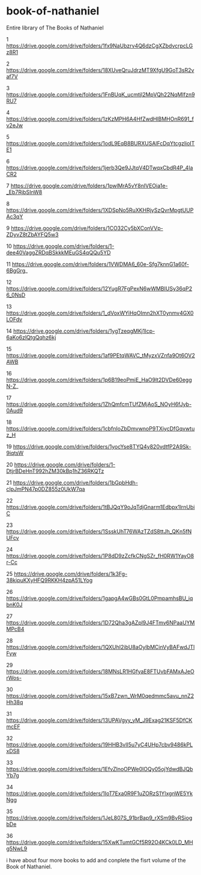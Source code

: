 # book-of-nathaniel
Entire library of The Books of Nathaniel

1 https://drive.google.com/drive/folders/1fx9NaUbzrv4Q6dzCgXZbdvcrpcLGz8R1

2 https://drive.google.com/drive/folders/18XUveQruJdrzMT9XfgU9GoT3sR2vaf7V

3 https://drive.google.com/drive/folders/1FnBUqK_ucmtjl2MpVQh22NqMIfzn9RU7

4 https://drive.google.com/drive/folders/1zKzMPH6A4HfZwdHlBMHOnR691_fv2eJw

5 https://drive.google.com/drive/folders/1odL9EqB8BURXUSAlFcDqYtcgzlioITE1

6 https://drive.google.com/drive/folders/1jerb3Qe9JJtqV4DTwqxCbdR4P_4IaCR2

7 https://drive.google.com/drive/folders/1pwlMrA5vY8nIVEOia1e-_Eb7RjbSInW8

8 https://drive.google.com/drive/folders/1XDSpNo5RuXKHRjySzQvrMpgtUUPAc3qY

9 https://drive.google.com/drive/folders/1CO32Cy5bXConVVp-ZDyvZ8tZbAYFQ5w3

10 https://drive.google.com/drive/folders/1-dee40VaggZRDqBSkkkMEuGS4qQQu5YD

11 https://drive.google.com/drive/folders/1VWDMA6_60e-Sfg7knnG1a60f-6BgGrg_

12 https://drive.google.com/drive/folders/12YugR7FgPexN6wWMBIUSy36qP26_0NsD

13 https://drive.google.com/drive/folders/1_dVoxWYiHqOImn2hXT0ynmv4GX0LOFdv

14 https://drive.google.com/drive/folders/1ygTzeqgMKj1Icp-6aKo6zlQtgQqhz6kj

15 https://drive.google.com/drive/folders/1af9PEtqWAVC_tMyzxVZnfa9Ot6OV2AWB

16 https://drive.google.com/drive/folders/1p6B19eoPmiE_HaO9lt2DVDe60eggN-Z_

17 https://drive.google.com/drive/folders/1ZhQmfcmTUfZMjAoS_NOyH6fJyb-0Aud9

18 https://drive.google.com/drive/folders/1cbfnIoZbDmvwnoP9TXiycDfGqvwtuz_H

19 https://drive.google.com/drive/folders/1yocYse8TYQ4y820vdtfP2A9Sk-9iqtsW

20 https://drive.google.com/drive/folders/1-DtjrBDeHnT992hZM30kBp1hZ36RKQTz

21 https://drive.google.com/drive/folders/1bGpbHdh-clpJmPN47p0DZ855z0UkW7qa

22 https://drive.google.com/drive/folders/1tBJQqY9oJqTdjGnarm1Edbpx1lrnUbiC

23 https://drive.google.com/drive/folders/1SsskUhT76WAzTZdS8ttJh_QKn5fNUFcv

24 https://drive.google.com/drive/folders/1P8dD9zZcfkCNgSZr_fH0RW1YayO8r-Cc

25 https://drive.google.com/drive/folders/1k3Fg-38kipuKXyHFQ9RKKH4zpA51LYog

26 https://drive.google.com/drive/folders/1gapgA4wGBs0GtL0PmpamhsBU_iqbnK0J

27 https://drive.google.com/drive/folders/1D72Qha3gAZpl9J4FTmv6NPaaUYMMPcB4

28 https://drive.google.com/drive/folders/1QXUhI2ibU8aOyIbMCinVyBAFwdJTlFyw

29 https://drive.google.com/drive/folders/18MNsLR1HGfyaE8FTUvbFAMxAJeOrWos-

30 https://drive.google.com/drive/folders/15xB7zwn_WrM0qedmmc5avu_nnZ2Hh38q

31 https://drive.google.com/drive/folders/13UPAVgyy_yM_J9Exag21KSF5DfCKmcEF

32 https://drive.google.com/drive/folders/19HHB3vlI5u7yC4UHp7cbv9486kPLxDS8

33 https://drive.google.com/drive/folders/1EfvZlnoOPWe0lOQy05ojYdwdBJQbYb7g

34 https://drive.google.com/drive/folders/1IoT7Exa0R9F1uZORzS1YlxgnWE5YkNgg

35 https://drive.google.com/drive/folders/1JeL807S_91brBap9_rXSm9BvRSiogbDe

36 https://drive.google.com/drive/folders/15XwKTumtGCf5R92O4KCk0LD_MHg5NwL9

i have about four more books to add and conplete the fisrt volume of the Book of Nathaniel.
